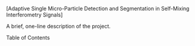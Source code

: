 [Adaptive Single Micro-Particle Detection and Segmentation in Self-Mixing Interferometry Signals]

A brief, one-line description of the project.

Table of Contents
